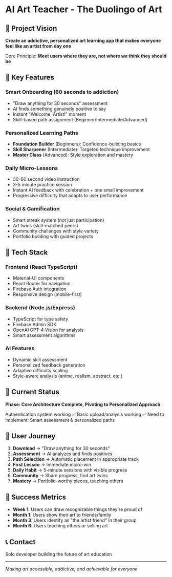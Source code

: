 # AI Art Teacher - The Duolingo of Art

## 🎯 Project Vision
**Create an addictive, personalized art learning app that makes everyone feel like an artist from day one**

Core Principle: **Meet users where they are, not where we think they should be**

## 🌟 Key Features

### **Smart Onboarding (60 seconds to addiction)**
- "Draw anything for 30 seconds" assessment  
- AI finds something genuinely positive to say
- Instant "Welcome, Artist!" moment
- Skill-based path assignment (Beginner/Intermediate/Advanced)

### **Personalized Learning Paths**
- **Foundation Builder** (Beginners): Confidence-building basics
- **Skill Sharpener** (Intermediate): Targeted technique improvement  
- **Master Class** (Advanced): Style exploration and mastery

### **Daily Micro-Lessons**
- 30-60 second video instruction
- 3-5 minute practice session
- Instant AI feedback with celebration + one small improvement
- Progressive difficulty that adapts to user performance

### **Social & Gamification**
- Smart streak system (not just participation)
- Art twins (skill-matched peers)
- Community challenges with style variety
- Portfolio building with guided projects

## 🔧 Tech Stack

### Frontend (React TypeScript)
- Material-UI components
- React Router for navigation
- Firebase Auth integration
- Responsive design (mobile-first)

### Backend (Node.js/Express)
- TypeScript for type safety
- Firebase Admin SDK
- OpenAI GPT-4 Vision for analysis
- Smart assessment algorithms

### AI Features
- Dynamic skill assessment
- Personalized feedback generation  
- Adaptive difficulty scaling
- Style-aware analysis (anime, realism, abstract, etc.)

## 🚀 Current Status
**Phase: Core Architecture Complete, Pivoting to Personalized Approach**

Authentication system working ✅
Basic upload/analysis working ✅
Need to implement: Smart assessment & personalized paths

## 📱 User Journey

1. **Download** → "Draw anything for 30 seconds"
2. **Assessment** → AI analyzes and finds positives  
3. **Path Selection** → Automatic placement in appropriate track
4. **First Lesson** → Immediate micro-win
5. **Daily Habit** → 5-minute sessions with visible progress
6. **Community** → Share progress, find art twins
7. **Mastery** → Portfolio-worthy pieces, teaching others

## 🎨 Success Metrics
- **Week 1**: Users can draw recognizable things they're proud of
- **Month 1**: Users show their art to friends/family
- **Month 3**: Users identify as "the artist friend" in their group
- **Month 6**: Users teaching others or selling art

## 📞 Contact
Solo developer building the future of art education

---
*Making art accessible, addictive, and achievable for everyone*